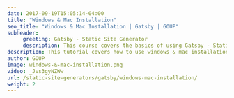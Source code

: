 ```yaml
---
date: 2017-09-19T15:05:14-04:00
title: "Windows & Mac Installation"
seo_title: "Windows & Mac Installation | Gatsby | GOUP"
subheader:
     greeting: Gatsby - Static Site Generator
     description: This course covers the basics of using Gatsby - Static Site Generator. Work your way through the videos/articles and I'll teach you everything you need to know to create a professional and scalable website or blog!
description: This tutorial covers how to use windows & mac installation in Gatsby -  Static Site Generator.
author: GOUP
image: windows-&-mac-installation.png
video: _Jvs3gyNZWw
url: /static-site-generators/gatsby/windows-mac-installation/
weight: 2
---
```

